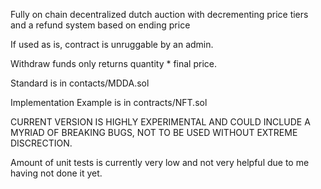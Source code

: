 Fully on chain decentralized dutch auction with decrementing price tiers and a refund system based on ending price

If used as is, contract is unruggable by an admin. 

Withdraw funds only returns quantity * final price.

Standard is in contacts/MDDA.sol

Implementation Example is in contracts/NFT.sol

CURRENT VERSION IS HIGHLY EXPERIMENTAL AND COULD INCLUDE A MYRIAD OF BREAKING BUGS, NOT TO BE USED WITHOUT EXTREME DISCRECTION.

Amount of unit tests is currently very low and not very helpful due to me having not done it yet.